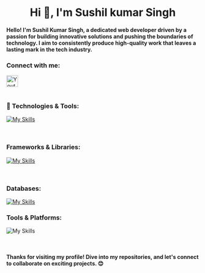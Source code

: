 <h1 align="center">Hi 👋, I'm Sushil kumar Singh</h1>

<h4>Hello! I'm Sushil Kumar Singh, a dedicated web developer driven by a passion for building innovative solutions and pushing the boundaries of technology. I aim to consistently produce high-quality work that leaves a lasting mark in the tech industry.</h4>

### Connect with me:
<div id="badges">
  <a href="https://www.linkedin.com/in/sushil-kumar-singh-644066328/">
    <img src="https://encrypted-tbn0.gstatic.com/images?q=tbn:ANd9GcTDdX_YEfv6ccJUbBweQaZUS5Xmm0M1hOD_BA&s" alt="Youtube Badge" width="30px"/>
  </a>

</div>

<br>

### 🚀 Technologies & Tools:

[![My Skills](https://skillicons.dev/icons?i=js,html,css)](https://skillicons.dev)

<br>

### Frameworks & Libraries:

[![My Skills](https://skillicons.dev/icons?i=react,express,bootstrap,tailwind)](https://skillicons.dev)

<br>

### Databases:
[![My Skills](https://skillicons.dev/icons?i=mongodb)](https://skillicons.dev)
<br>
### Tools & Platforms:

![My Skills](https://go-skill-icons.vercel.app/api/icons?i=postman,netlify,nodejs,npm,render&titles=true)

<br>
<h4>Thanks for visiting my profile! Dive into my repositories, and let's connect to collaborate on exciting projects. 😊</h4>
